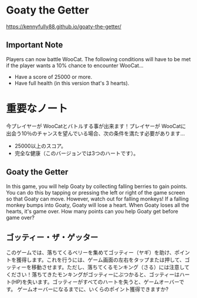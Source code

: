 # Goaty the Getter

https://kennyfully88.github.io/goaty-the-getter/

## Important Note

Players can now battle WooCat. The following conditions will have to be met if the player wants a 10% chance to encounter WooCat...

- Have a score of 25000 or more.
- Have full health (in this version that's 3 hearts).

# 重要なノート

今プレイヤーが WooCatとバトルする事が出来ます！プレイヤーが WooCatに出会う10％のチャンスを望んでいる場合、次の条件を満たす必要があります...

- 25000以上のスコア。
- 完全な健康（このバージョンでは3つのハートです）。

## Goaty the Getter

In this game, you will help Goaty by collecting falling berries to gain points. You can do this by tapping or pressing the left or right of the game screen so that Goaty can move. However, watch out for falling monkeys! If a falling monkey bumps into Goaty, Goaty will lose a heart. When Goaty loses all the hearts, it's game over. How many points can you help Goaty get before game over?

## ゴッティー・ザ・ゲッター

このゲームでは、落ちてくるベリーを集めてゴッティー（ヤギ）を助け、ポイントを獲得します。これを行うには、ゲーム画面の左右をタップまたは押して、ゴッティーを移動させます。ただし、落ちてくるモンキング（さる）には注意してください！落ちてきたモンキングがゴッティーにぶつかると、ゴッティーはハート(HP)を失います。ゴッティーがすべてのハートを失うと、ゲームオーバーです。 ゲームオーバーになるまでに、いくらのポイント獲得できますか?
